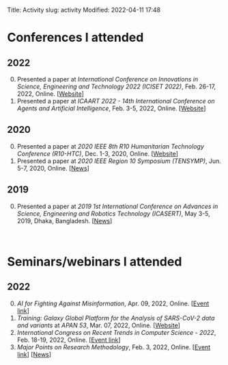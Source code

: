 Title: Activity
slug: activity
Modified: 2022-04-11 17:48

# Conferences I attended
## 2022
0. Presented a paper at _International Conference on Innovations in Science, Engineering and Technology 2022 (ICISET 2022)_, Feb. 26-17, 2022, Online. [[Website](https://iciset.iiuc.ac.bd/)]
0. Presented a paper at _ICAART 2022 - 14th International Conference on Agents and Artificial Intelligence_, Feb. 3-5, 2022, Online. [[Website](https://icaart.scitevents.org/)]

## 2020
0. Presented a paper at _2020 IEEE 8th R10 Humanitarian Technology Conference (R10-HTC)_, Dec. 1-3, 2020, Online. [[Website](https://r10htc2020.org/)]
0. Presented a paper at _2020 IEEE Region 10 Symposium (TENSYMP)_, Jun. 5-7, 2020, Online. [[News](https://www.ieeer10.org/2019/03/26/ieee-tensymp-2020/)]

## 2019
0. Presented a paper at _2019 1st International Conference on Advances in Science, Engineering and Robotics Technology (ICASERT)_, May 3-5, 2019, Dhaka, Bangladesh. [[News](http://www.ieeebd.net/icasert-ewu-2019/)]

&nbsp;

# Seminars/webinars I attended
## 2022
0. _AI for Fighting Against Misinformation_, Apr. 09, 2022, Online. [[Event link](https://www.linkedin.com/video/event/urn:li:ugcPost:6917719624696442880/)]
0. _Training: Galaxy Global Platform for the Analysis of SARS-CoV-2 data and variants_ at _APAN 53_, Mar. 07, 2022, Online. [[Website](https://apan53.apan.net/)]
0. _International Congress on Recent Trends in Computer Science - 2022_, Feb. 18-19, 2022, Online. [[Event link](https://www.linkedin.com/events/6896727219713011712/about/)]
0. _Major Points on Research Methodology_, Feb. 3, 2022, Online. [[Event link](https://www.facebook.com/events/353898259636374)] [[News](https://www.ruet.ac.bd/news-and-event/webinar-on-major-points-on-research-methodology-1#)]